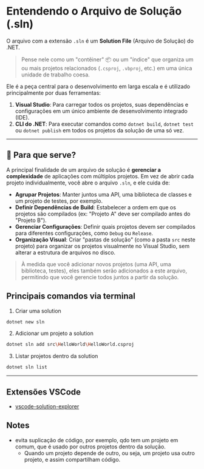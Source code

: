 # Entendendo o Arquivo de Solução (.sln)

O arquivo com a extensão `.sln` é um **Solution File** (Arquivo de Solução) do .NET.

> Pense nele como um "contêiner" 📦 ou um "índice" que organiza um ou mais projetos relacionados (`.csproj`, `.vbproj`, etc.) em uma única unidade de trabalho coesa.

Ele é a peça central para o desenvolvimento em larga escala e é utilizado principalmente por duas ferramentas:

1. **Visual Studio**: Para carregar todos os projetos, suas dependências e configurações em um único ambiente de desenvolvimento integrado (IDE).
2. **CLI do .NET**: Para executar comandos como `dotnet build`, `dotnet test` ou `dotnet publish` em todos os projetos da solução de uma só vez.

---

## 🎯 Para que serve?

A principal finalidade de um arquivo de solução é **gerenciar a complexidade** de aplicações com múltiplos projetos. Em vez de abrir cada projeto individualmente, você abre o arquivo `.sln`, e ele cuida de:

- **Agrupar Projetos**: Manter juntos uma API, uma biblioteca de classes e um projeto de testes, por exemplo.
- **Definir Dependências de Build**: Estabelecer a ordem em que os projetos são compilados (ex: "Projeto A" deve ser compilado antes do "Projeto B").
- **Gerenciar Configurações**: Definir quais projetos devem ser compilados para diferentes configurações, como `Debug` ou `Release`.
- **Organização Visual**: Criar "pastas de solução" (como a pasta `src` neste projeto) para organizar os projetos visualmente no Visual Studio, sem alterar a estrutura de arquivos no disco.

> À medida que você adicionar novos projetos (uma API, uma biblioteca, testes), eles também serão adicionados a este arquivo, permitindo que você gerencie todos juntos a partir da solução.

## Principais comandos via terminal

1. Criar uma solution

```bash
dotnet new sln
```

2. Adicionar um projeto a solution

```bash
dotnet sln add src\HelloWorld\HelloWorld.csproj
```

3. Listar projetos dentro da solution

```bash
dotnet sln list
```

---

## Extensões VSCode

- [vscode-solution-explorer](https://github.com/fernandoescolar/vscode-solution-explorer)

## Notes

- evita suplicação de código, por exemplo, qdo tem um projeto em comum, que é usado por outros projetos dentro da solução.
  - Quando um projeto depende de outro, ou seja, um projeto usa outro projeto, e assim compartilham código.
